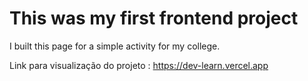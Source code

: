 <h1>This was my first frontend project </h1>
I built this page for a simple activity for my college. 

Link para visualização do projeto : https://dev-learn.vercel.app
